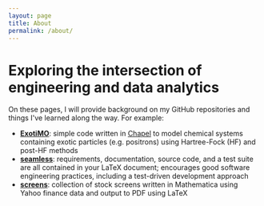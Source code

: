 ```yaml
---
layout: page
title: About
permalink: /about/
---
```

# Exploring the intersection of engineering and data analytics

On these pages, I will provide background on my GitHub repositories and things
I've learned along the way. For example:

- **[ExotiMO](https://github.com/padamson/exotimo)**: simple code written in [Chapel](http://chapel.cray.com) to model 
chemical systems containing exotic particles (e.g. positrons) using 
Hartree-Fock (HF) and post-HF methods
- **[seamless](https://github.com/padamson/seamless)**: requirements, documentation, source code, and a test suite 
are all contained in your LaTeX document; encourages good software engineering 
practices, including a test-driven development approach
- **[screens](https://github.com/padamson/screens)**: collection of stock screens written in Mathematica using Yahoo 
finance data and output to PDF using LaTeX
